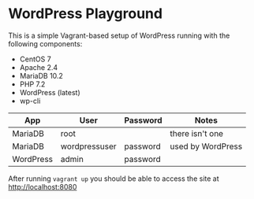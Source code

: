 # WordPress Playground

This is a simple Vagrant-based setup of WordPress running with the following components:

- CentOS 7
- Apache 2.4
- MariaDB 10.2
- PHP 7.2
- WordPress (latest)
- wp-cli

| App       | User          | Password | Notes             |
|-----------|---------------|----------|-------------------|
| MariaDB   | root          |          | there isn't one   |
| MariaDB   | wordpressuser | password | used by WordPress |
| WordPress | admin         | password |                   |

After running `vagrant up` you should be able to access the site at [http://localhost:8080](http://localhost:8080)
